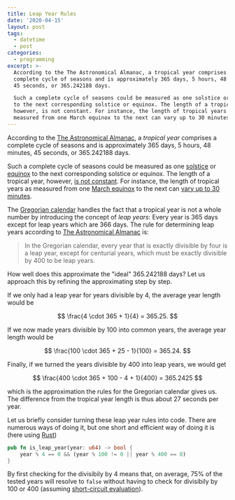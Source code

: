 ```yaml
---
title: Leap Year Rules
date: '2020-04-15'
layout: post
tags:
  - datetime
  - post
categories:
  - programming
excerpt: >-
  According to the The Astronomical Almanac, a tropical year comprises a
  complete cycle of seasons and is approximately 365 days, 5 hours, 48 minutes,
  45 seconds, or 365.242188 days.

  Such a complete cycle of seasons could be measured as one solstice or equinox
  to the next corresponding solstice or equinox. The length of a tropical year,
  however, is not constant. For instance, the length of tropical years as
  measured from one March equinox to the next can vary up to 30 minutes.
---
```

According to the [The Astronomical Almanac](https://aa.usno.navy.mil/faq/asa_glossary#year,-tropical),
a *tropical year* comprises a complete cycle of seasons and is approximately
365 days, 5 hours, 48 minutes, 45 seconds, or 365.242188 days.

Such a complete cycle of seasons could be measured as one [solstice](https://en.wikipedia.org/wiki/Solstice) or [equinox](https://en.wikipedia.org/wiki/Equinox) to the next corresponding solstice or equinox. The length of a tropical year, however, [is not constant](http://www.astropixels.com/ephemeris/soleq2001.html). For instance, the length of tropical years as measured from one [March equinox](https://www.timeanddate.com/calendar/march-equinox.html) to the next can [vary up to 30 minutes](https://www.timeanddate.com/astronomy/tropicalyearlength.html).

The [Gregorian calendar](https://en.wikipedia.org/wiki/Gregorian_calendar) handles the fact that a tropical year is not a whole number by introducing the concept of *leap years*: Every year is 365 days except for leap years which are 366 days. The rule for determining leap years according to [The Astronomical Almanac](https://aa.usno.navy.mil/faq/asa_glossary#calendar,-Gregorian) is:

> In the Gregorian calendar, every year that is exactly divisible by four is a leap year, except for
> centurial years, which must be exactly divisible by 400 to be leap years.

How well does this approximate the "ideal" 365.242188 days? Let us approach this by refining the approximating step by step.

If we only had a leap year for years divisible by 4, the average year length would be

$$
\frac{4 \cdot 365 + 1}{4} = 365.25.
$$

If we now made years divisible by 100 into common years, the average year length would be

$$
\frac{100 \cdot 365 + 25 - 1}{100} = 365.24.
$$

Finally, if we turned the years divisible by 400 into leap years, we would get

$$
\frac{400 \cdot 365 + 100 - 4 + 1}{400} = 365.2425
$$

which is the approximation the rules for the Gregorian calendar gives us. The difference from the tropical year length is thus about 27 seconds per year.

Let us briefly consider turning these leap year rules into code. There are numerous ways of doing it, but one short and efficient way of doing it is (here using [Rust](https://www.rust-lang.org/))

``` rust
pub fn is_leap_year(year: u64) -> bool {
    year % 4 == 0 && (year % 100 != 0 || year % 400 == 0)
}
```

By first checking for the divisibily by 4 means that, on average, 75% of the tested years will resolve to `false` without having to check for divisibily by 100 or 400 (assuming [short-circuit evaluation](https://en.wikipedia.org/wiki/Short-circuit_evaluation)).
